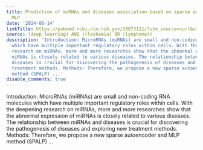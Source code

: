```yaml
---
title: Prediction of miRNAs and diseases association based on sparse autoencoder and
  MLP
date: '2024-06-14'
linkTitle: https://pubmed.ncbi.nlm.nih.gov/38873111/?utm_source=curl&utm_medium=rss&utm_campaign=pubmed-2&utm_content=1byXLWG-5Hn0_qdLgZYpDfLA2UWGhGNgZGereuo1rJN2aoAQXP&fc=20220814223158&ff=20240615180824&v=2.18.0.post9+e462414
source: (deep learning) AND ((leukemia) OR (lymphoma))
description: 'Introduction: MicroRNAs (miRNAs) are small and non-coding RNA molecules
  which have multiple important regulatory roles within cells. With the deepening
  research on miRNAs, more and more researches show that the abnormal expression of
  miRNAs is closely related to various diseases. The relationship between miRNAs and
  diseases is crucial for discovering the pathogenesis of diseases and exploring new
  treatment methods. Methods: Therefore, we propose a new sparse autoencoder and MLP
  method (SPALP) ...'
disable_comments: true
---
```

Introduction: MicroRNAs (miRNAs) are small and non-coding RNA molecules which have multiple important regulatory roles within cells. With the deepening research on miRNAs, more and more researches show that the abnormal expression of miRNAs is closely related to various diseases. The relationship between miRNAs and diseases is crucial for discovering the pathogenesis of diseases and exploring new treatment methods. Methods: Therefore, we propose a new sparse autoencoder and MLP method (SPALP) ...